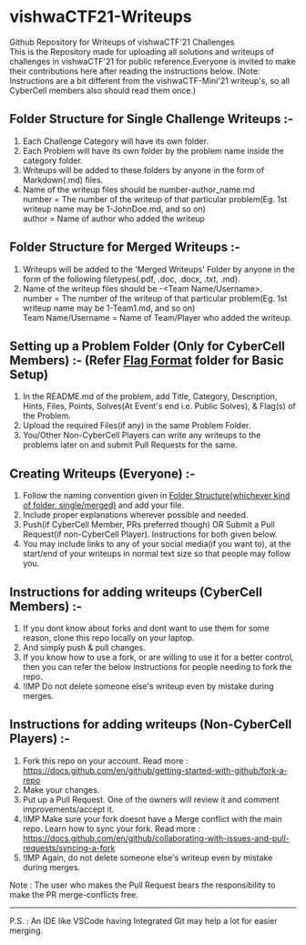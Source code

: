 # vishwaCTF21-Writeups
Github Repository for Writeups of vishwaCTF'21 Challenges<br>
This is the Repository made for uploading all solutions and writeups of challenges in vishwaCTF'21 for public reference.Everyone is invited to make their contributions here after reading the instructions below. (Note: Instructions are a bit different from the vishwaCTF-Mini'21 writeup's, so all CyberCell members also should read them once.)

## Folder Structure for Single Challenge Writeups :-
1. Each Challenge Category will have its own folder.
2. Each Problem will have its own folder by the problem name inside the category folder.
3. Writeups will be added to these folders by anyone in the form of Markdown(.md) files.
4. Name of the writeup files should be number-author_name.md
<br>number = The number of the writeup of that particular problem(Eg. 1st writeup name may be 1-JohnDoe.md, and so on)
<br>author = Name of author who added the writeup

## Folder Structure for Merged Writeups :-
1. Writeups will be added to the 'Merged Writeups' Folder by anyone in the form of the following filetypes(.pdf, .doc, .docx, .txt, .md).
2. Name of the writeup files should be <number>-<Team Name/Username>.<file-extension>
<br>number = The number of the writeup of that particular problem(Eg. 1st writeup name may be 1-Team1.md, and so on)
<br>Team Name/Username = Name of Team/Player who added the writeup.

## Setting up a Problem Folder (Only for CyberCell Members) :- (Refer <a href="https://github.com/CybercellVIIT/vishwaCTF21-Writeups/tree/main/Flag%20Format">Flag Format</a> folder for Basic Setup)
1. In the README.md of the problem, add Title, Category, Description, Hints, Files, Points, Solves(At Event's end i.e. Public Solves), & Flag(s) of the Problem.
2. Upload the required Files(if any) in the same Problem Folder.
3. You/Other Non-CyberCell Players can write any writeups to the problems later on and submit Pull Requests for the same.

## Creating Writeups (Everyone) :-
1. Follow the naming convention given in <a href="https://github.com/CybercellVIIT/vishwaCTF21-Writeups/blob/main/README.md#folder-structure--">Folder Structure(whichever kind of folder, single/merged)</a> and add your file.
2. Include proper explanations wherever possible and needed.
3. Push(if CyberCell Member, PRs preferred though) OR Submit a Pull Request(if non-CyberCell Player). Instructions for both given below.
4. You may include links to any of your social media(if you want to), at the start/end of your writeups in normal text size so that people may follow you.

## Instructions for adding writeups (CyberCell Members) :-
1. If you dont know about forks and dont want to use them for some reason, clone this repo locally on your laptop.
2. And simply push & pull changes.
3. If you know how to use a fork, or are willing to use it for a better control, then you can refer the below instructions for people needing to fork the repo.
4. !IMP Do not delete someone else's writeup even by mistake during merges.

## Instructions for adding writeups (Non-CyberCell Players) :-
1. Fork this repo on your account. Read more : https://docs.github.com/en/github/getting-started-with-github/fork-a-repo
2. Make your changes.
3. Put up a Pull Request. One of the owners will review it and comment improvements/accept it.
4. !IMP Make sure your fork doesnt have a Merge conflict with the main repo. Learn how to sync your fork. Read more : https://docs.github.com/en/github/collaborating-with-issues-and-pull-requests/syncing-a-fork
5. !IMP Again, do not delete someone else's writeup even by mistake during merges.

Note : The user who makes the Pull Request bears the responsibility to make the PR merge-conflicts free.

<hr>
P.S. : An IDE like VSCode having Integrated Git may help a lot for easier merging.
